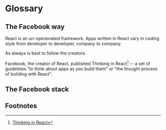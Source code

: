 # Glossary

## The Facebook way

React is an un-opinionated framework. Apps written in React vary in coding style from developer to developer, company to company.

As always is best to follow the creators.

Facebook, the creator of React, published Thinking in React[^1] -- a set of guidelines "to think about apps as you build them" or  "the thought process of building with React".

## The Facebook stack

## Footnotes
[^1]: [Thinking in React](https://reactjs.org/docs/thinking-in-react.html)